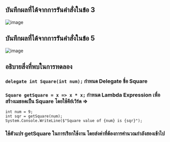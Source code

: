 ## บันทึกผลที่ได้จากการรันคำสั่งในข้อ 3
![image](https://github.com/Sorawit255/03376836-OOP-2566-Lab-15/assets/144196505/be59a536-0347-405d-b817-62423db22a0b)

## บันทึกผลที่ได้จากการรันคำสั่งในข้อ 5
![image](https://github.com/Sorawit255/03376836-OOP-2566-Lab-15/assets/144196505/325a7ff9-530b-49da-8c75-bd443f9b3eb2)

## อธิบายสิ่งที่พบในการทดลอง
### `delegate int Square(int num);` กำหนด Delegate ชื่อ Square
### `Square getSquare = x => x * x;` กำหนด Lambda Expression เพื่อสร้างเมธอดเป็น Square โดยใช้คีย์เวิร์ด =>
```
int num = 9;
int sqr = getSquare(num);
System.Console.WriteLine($"Square value of {num} is {sqr}");
```
### ใช้ตัวแปร getSquare ในการเรียกใช้งาน โดยส่งค่าที่ต้องการคำนวณกำลังสองเข้าไป
